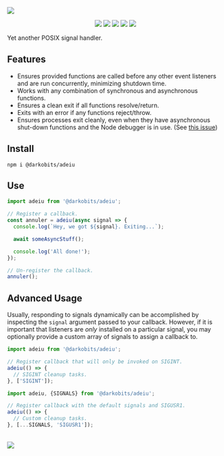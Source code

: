 <a href="#top" id="top">
  <img src="https://user-images.githubusercontent.com/441546/101619135-b1407a00-39c7-11eb-8295-ea7d52a667bb.png" style="max-width: 100%;">
</a>
<p align="center">
  <a href="https://www.npmjs.com/package/@darkobits/adeiu"><img src="https://img.shields.io/npm/v/@darkobits/adeiu.svg?style=flat-square"></a>
  <a href="https://github.com/darkobits/adeiu/actions?query=workflow%3ACI"><img src="https://img.shields.io/github/workflow/status/darkobits/adeiu/CI/master?style=flat-square"></a>
  <a href="https://app.codecov.io/gh/darkobits/adeiu/branch/master"><img src="https://img.shields.io/codecov/c/github/darkobits/adeiu/master?style=flat-square"></a>
  <a href="https://david-dm.org/darkobits/adeiu"><img src="https://img.shields.io/david/darkobits/adeiu.svg?style=flat-square"></a>
  <a href="https://github.com/conventional-changelog/standard-version"><img src="https://img.shields.io/badge/conventional%20commits-1.0.0-027dc6.svg?style=flat-square"></a>
</p>

Yet another POSIX signal handler.

## Features

* Ensures provided functions are called before any other event listeners and are run concurrently, minimizing shutdown time.
* Works with any combination of synchronous and asynchronous functions.
* Ensures a clean exit if all functions resolve/return.
* Exits with an error if any functions reject/throw.
* Ensures processes exit cleanly, even when they have asynchronous shut-down functions and the Node debugger is in use. (See [this issue](https://github.com/nodejs/node/issues/7742))

## Install

```
npm i @darkobits/adeiu
```

## Use

```ts
import adeiu from '@darkobits/adeiu';

// Register a callback.
const annuler = adeiu(async signal => {
  console.log(`Hey, we got ${signal}. Exiting...`);

  await someAsyncStuff();

  console.log('All done!');
});

// Un-register the callback.
annuler();
```

## Advanced Usage

Usually, responding to signals dynamically can be accomplished by inspecting the `signal` argument passed to your callback. However, if it is important that listeners are _only_ installed on a particular signal, you may optionally provide a custom array of signals to assign a callback to.

```ts
import adeiu from '@darkobits/adeiu';

// Register callback that will only be invoked on SIGINT.
adeiu(() => {
  // SIGINT cleanup tasks.
}, ['SIGINT']);
```

```ts
import adeiu, {SIGNALS} from '@darkobits/adeiu';

// Register callback with the default signals and SIGUSR1.
adeiu(() => {
  // Custom cleanup tasks.
}, [...SIGNALS, 'SIGUSR1']);
```

<br />
<a href="#top">
  <img src="https://user-images.githubusercontent.com/441546/102322726-5e6d4200-3f34-11eb-89f2-c31624ab7488.png" style="max-width: 100%;">
</a>
